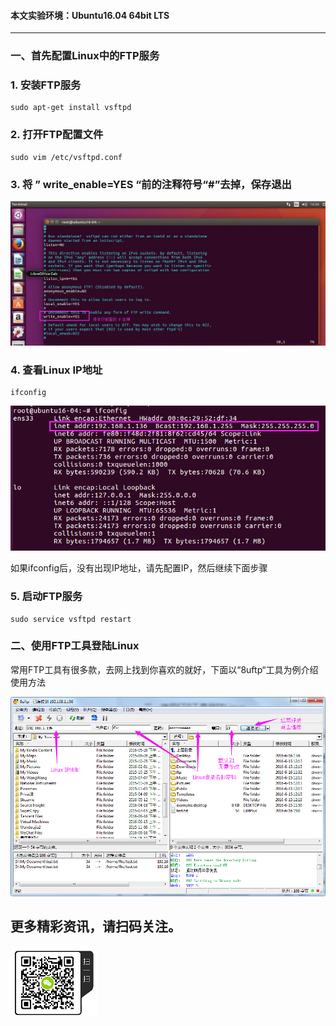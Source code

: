 #### **本文实验环境：Ubuntu16.04 64bit LTS**


----------
### 一、首先配置Linux中的FTP服务



### 1. 安装FTP服务

```
sudo apt-get install vsftpd
```
### 2. 打开FTP配置文件
```
sudo vim /etc/vsftpd.conf 
```
### 3. 将 ” write_enable=YES “前的注释符号“#”去掉，保存退出
![vsftpd.conf](../assets/images/FTP/ftp_vsftpd_conf.jpg)

### 4. 查看Linux IP地址

```
ifconfig
```
![ifconfig](../assets/images/FTP/ip_config.jpg)

如果ifconfig后，没有出现IP地址，请先配置IP，然后继续下面步骤

### 5. 启动FTP服务
```
sudo service vsftpd restart
```

### 二、使用FTP工具登陆Linux

常用FTP工具有很多款，去网上找到你喜欢的就好，下面以“8uftp“工具为例介绍使用方法

![8uftp](../assets/images/FTP/8uftp_ui.jpg)
## 更多精彩资讯，请扫码关注。
![weixingongzhonghao](../assets/images/weixingongzhonghao.png)







